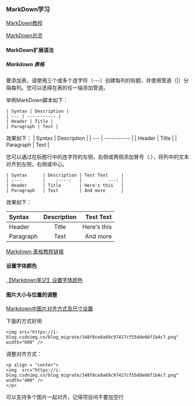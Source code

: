 ### MarkDown学习

[MarkDown教程](https://markdown.com.cn/)

[MarkDown总览](https://markdown.com.cn/cheat-sheet.html#%E6%80%BB%E8%A7%88)

#### MarkDown扩展语法

##### Markdown 表格

要添加表，请使用三个或多个连字符（---）创建每列的标题，并使用管道（|）分隔每列。您可以选择在表的任一端添加管道。

举例MarkDown脚本如下：
~~~
| Syntax | Description |
| --- | ----------- |
| Header | Title |
| Paragraph | Text |
~~~
效果如下：
| Syntax | Description |
| --- | ----------- |
| Header | Title |
| Paragraph | Text |


您可以通过在标题行中的连字符的左侧，右侧或两侧添加冒号（:），将列中的文本对齐到左侧，右侧或中心。

~~~
| Syntax      | Description | Test Text     |
| :---        |    :----:   |          ---: |
| Header      | Title       | Here's this   |
| Paragraph   | Text        | And more      |
~~~

效果如下：

| Syntax      | Description | Test Text     |
| :---        |    :----:   |          ---: |
| Header      | Title       | Here's this   |
| Paragraph   | Text        | And more      |

[Markdown 表格教程链接](https://markdown.com.cn/extended-syntax/tables.html)


#### 设置字体颜色

[【Markdown笔记】设置字体颜色](https://blog.csdn.net/u012028275/article/details/115445362)

#### 图片大小与位置的调整

[Markdown中图片对齐方式及尺寸设置](https://blog.csdn.net/tugepaopaoo/article/details/130196496)

下面的方式好用

```
<img src="https://i-blog.csdnimg.cn/blog_migrate/348f8ce8a69c97427cf55dde66f1b4c7.png"  width="600" />
```

调整对齐方式：

```
<p align = "center">    
<img  src="https://i-blog.csdnimg.cn/blog_migrate/348f8ce8a69c97427cf55dde66f1b4c7.png" width="400" />
</p>

```

可以支持多个图片一起对齐，记得项目间不要加空行